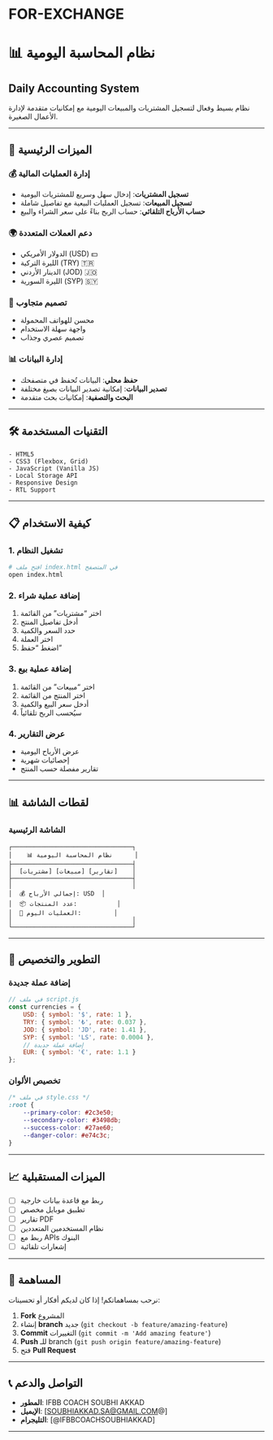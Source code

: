 # FOR-EXCHANGE

# 📊 نظام المحاسبة اليومية

## Daily Accounting System

نظام بسيط وفعال لتسجيل المشتريات والمبيعات اليومية مع إمكانيات متقدمة لإدارة الأعمال الصغيرة.

-----

## 🚀 الميزات الرئيسية

### 💰 إدارة العمليات المالية

- **تسجيل المشتريات**: إدخال سهل وسريع للمشتريات اليومية
- **تسجيل المبيعات**: تسجيل العمليات البيعية مع تفاصيل شاملة
- **حساب الأرباح التلقائي**: حساب الربح بناءً على سعر الشراء والبيع

### 🌍 دعم العملات المتعددة

- الدولار الأمريكي (USD) 💵
- الليرة التركية (TRY) 🇹🇷
- الدينار الأردني (JOD) 🇯🇴
- الليرة السورية (SYP) 🇸🇾

### 📱 تصميم متجاوب

- محسن للهواتف المحمولة
- واجهة سهلة الاستخدام
- تصميم عصري وجذاب

### 📊 إدارة البيانات

- **حفظ محلي**: البيانات تُحفظ في متصفحك
- **تصدير البيانات**: إمكانية تصدير البيانات بصيغ مختلفة
- **البحث والتصفية**: إمكانيات بحث متقدمة

-----

## 🛠️ التقنيات المستخدمة

```
- HTML5
- CSS3 (Flexbox, Grid)
- JavaScript (Vanilla JS)
- Local Storage API
- Responsive Design
- RTL Support
```

-----

## 📋 كيفية الاستخدام

### 1. تشغيل النظام

```bash
# افتح ملف index.html في المتصفح
open index.html
```

### 2. إضافة عملية شراء

1. اختر “مشتريات” من القائمة
1. أدخل تفاصيل المنتج
1. حدد السعر والكمية
1. اختر العملة
1. اضغط “حفظ”

### 3. إضافة عملية بيع

1. اختر “مبيعات” من القائمة
1. اختر المنتج من القائمة
1. أدخل سعر البيع والكمية
1. سيُحسب الربح تلقائياً

### 4. عرض التقارير

- عرض الأرباح اليومية
- إحصائيات شهرية
- تقارير مفصلة حسب المنتج

-----

## 📊 لقطات الشاشة

### الشاشة الرئيسية

```
┌─────────────────────────────────┐
│    📊 نظام المحاسبة اليومية      │
├─────────────────────────────────┤
│  [مشتريات] [مبيعات] [تقارير]    │
├─────────────────────────────────┤
│                                 │
│  💰 إجمالي الأرباح: USD  │
│  📦 عدد المنتجات:           │
│  🛒 العمليات اليوم:         │
│                                 │
└─────────────────────────────────┘
```

-----

## 🔧 التطوير والتخصيص

### إضافة عملة جديدة

```javascript
// في ملف script.js
const currencies = {
    USD: { symbol: '$', rate: 1 },
    TRY: { symbol: '₺', rate: 0.037 },
    JOD: { symbol: 'JD', rate: 1.41 },
    SYP: { symbol: 'LS', rate: 0.0004 },
    // إضافة عملة جديدة
    EUR: { symbol: '€', rate: 1.1 }
};
```

### تخصيص الألوان

```css
/* في ملف style.css */
:root {
    --primary-color: #2c3e50;
    --secondary-color: #3498db;
    --success-color: #27ae60;
    --danger-color: #e74c3c;
}
```

-----

## 📈 الميزات المستقبلية

- [ ] ربط مع قاعدة بيانات خارجية
- [ ] تطبيق موبايل مخصص
- [ ] تقارير PDF
- [ ] نظام المستخدمين المتعددين
- [ ] ربط مع APIs البنوك
- [ ] إشعارات تلقائية

-----

## 🤝 المساهمة

نرحب بمساهماتكم! إذا كان لديكم أفكار أو تحسينات:

1. **Fork** المشروع
1. إنشاء **branch** جديد (`git checkout -b feature/amazing-feature`)
1. **Commit** التغييرات (`git commit -m 'Add amazing feature'`)
1. **Push** للـ branch (`git push origin feature/amazing-feature`)
1. فتح **Pull Request**

-----

## 📞 التواصل والدعم

- **المطور**: IFBB COACH SOUBHI AKKAD
- **الإيميل**: [SOUBHIAKKAD.SA@GMAIL.COM@]
- **التليجرام**: [@IFBBCOACHSOUBHIAKKAD]

-----

